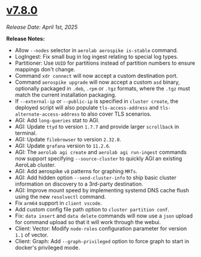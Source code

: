 # [v7.8.0](https://github.com/aerospike/aerolab/releases/tag/7.8.0)

_Release Date: April 1st, 2025_

**Release Notes:**
* Allow `--nodes` selector in `aerolab aerospike is-stable` command.
* LogIngest: Fix small bug in log ingest relating to special log types.
* Partitioner: Use `UUID` for partitions instead of partition numbers to ensure mappings don't change.
* Command `xdr connect` will now accept a custom destination port.
* Command `aerospike upgrade` will now accept a custom `asd` binary, optionally packaged in `.deb`, `.rpm` or `.tgz` formats, where the `.tgz` must match the current installation packaging.
* If `--external-ip` or `--public-ip` is specified in `cluster create`, the deployed script will also populate `tls-access-address` and `tls-alternate-access-address` to also cover TLS scenarios.
* AGI: Add `long-queries` stat to AGI.
* AGI: Update `ttyd` to version `1.7.7` and provide larger `scrollback` in terminal.
* AGI: Update `filebrowser` to version `2.32.0`.
* AGI: Update `grafana` version to `11.2.6`.
* AGI: The `aerolab agi create` and `aerolab agi run-ingest` commands now support specifying `--source-cluster` to quickly AGI an existing AeroLab cluster.
* AGI: Add aerospike `v8` patterns for graphing `MRTs`.
* AGI: Add hidden option `--send-cluster-info` to ship basic cluster information on discovery to a 3rd-party destination.
* AGI: Improve mount speed by implementing systemd DNS cache flush using the new `resolvectl` command.
* Fix `arm64` support in `client vscode`.
* Add custom config file path option to `cluster partition conf`.
* Fix: `data insert` and `data delete` commands will now use a `json` upload for command upload so that it will work through the webui.
* Client: Vector: Modify `node-roles` configuration parameter for version `1.1` of vector.
* Client: Graph: Add `--graph-privileged` option to force graph to start in docker's privileged mode.
